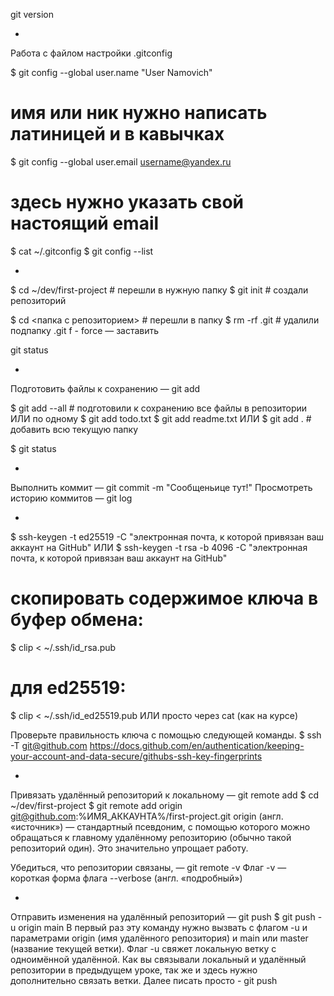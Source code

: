 git version

*

Работа с файлом настройки .gitconfig

$ git config --global user.name "User Namovich" 
# имя или ник нужно написать латиницей и в кавычках
$ git config --global user.email username@yandex.ru
# здесь нужно указать свой настоящий email 

$ cat ~/.gitconfig 
$ git config --list

*

$ cd ~/dev/first-project # перешли в нужную папку
$ git init # создали репозиторий 

$ cd <папка с репозиторием> # перешли в папку
$ rm -rf .git # удалили подпапку .git
f - force — заставить

git status

*

Подготовить файлы к сохранению — git add

$ git add --all # подготовили к сохранению все файлы в репозитории
ИЛИ по одному
$ git add todo.txt
$ git add readme.txt
ИЛИ
$ git add . # добавить всю текущую папку

$ git status

*

Выполнить коммит — git commit -m "Сообщеньице тут!"
Просмотреть историю коммитов — git log

*

$ ssh-keygen -t ed25519 -C "электронная почта, к которой привязан ваш аккаунт на GitHub"
ИЛИ $ ssh-keygen -t rsa -b 4096 -C "электронная почта, к которой привязан ваш аккаунт на GitHub"

# скопировать содержимое ключа в буфер обмена:
$ clip < ~/.ssh/id_rsa.pub
# для ed25519:
$ clip < ~/.ssh/id_ed25519.pub
ИЛИ просто через cat (как на курсе)

Проверьте правильность ключа с помощью следующей команды.
$ ssh -T git@github.com
https://docs.github.com/en/authentication/keeping-your-account-and-data-secure/githubs-ssh-key-fingerprints

*

Привязать удалённый репозиторий к локальному — git remote add
$ cd ~/dev/first-project
$ git remote add origin git@github.com:%ИМЯ_АККАУНТА%/first-project.git
origin (англ. «источник») — стандартный псевдоним, с помощью которого можно обращаться к главному удалённому репозиторию (обычно такой репозиторий один). Это значительно упрощает работу.

Убедиться, что репозитории связаны, — git remote -v
Флаг -v — короткая форма флага --verbose (англ. «подробный»)

*

Отправить изменения на удалённый репозиторий — git push
$ git push -u origin main
В первый раз эту команду нужно вызвать с флагом -u и параметрами origin (имя удалённого репозитория) и main или master (название текущей ветки). Флаг -u свяжет локальную ветку с одноимённой удалённой. Как вы связывали локальный и удалённый репозитории в предыдущем уроке, так же и здесь нужно дополнительно связать ветки.
Далее писать просто - git push